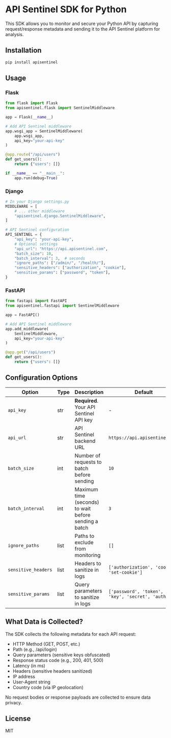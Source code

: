# API Sentinel SDK for Python

This SDK allows you to monitor and secure your Python API by capturing request/response metadata and sending it to the API Sentinel platform for analysis.

## Installation

```bash
pip install apisentinel
```

## Usage

### Flask

```python
from flask import Flask
from apisentinel.flask import SentinelMiddleware

app = Flask(__name__)

# Add API Sentinel middleware
app.wsgi_app = SentinelMiddleware(
    app.wsgi_app,
    api_key="your-api-key"
)

@app.route("/api/users")
def get_users():
    return {"users": []}

if __name__ == "__main__":
    app.run(debug=True)
```

### Django

```python
# In your Django settings.py
MIDDLEWARE = [
    # ... other middleware
    "apisentinel.django.SentinelMiddleware",
]

# API Sentinel configuration
API_SENTINEL = {
    "api_key": "your-api-key",
    # Optional settings
    "api_url": "https://api.apisentinel.com",
    "batch_size": 10,
    "batch_interval": 3,  # seconds
    "ignore_paths": ["/admin/", "/health/"],
    "sensitive_headers": ["authorization", "cookie"],
    "sensitive_params": ["password", "token"],
}
```

### FastAPI

```python
from fastapi import FastAPI
from apisentinel.fastapi import SentinelMiddleware

app = FastAPI()

# Add API Sentinel middleware
app.add_middleware(
    SentinelMiddleware,
    api_key="your-api-key"
)

@app.get("/api/users")
def get_users():
    return {"users": []}
```

## Configuration Options

| Option | Type | Description | Default |
|--------|------|-------------|---------|
| `api_key` | str | **Required**. Your API Sentinel API key | - |
| `api_url` | str | API Sentinel backend URL | `https://api.apisentinel.com` |
| `batch_size` | int | Number of requests to batch before sending | `10` |
| `batch_interval` | int | Maximum time (seconds) to wait before sending a batch | `3` |
| `ignore_paths` | list | Paths to exclude from monitoring | `[]` |
| `sensitive_headers` | list | Headers to sanitize in logs | `['authorization', 'cookie', 'set-cookie']` |
| `sensitive_params` | list | Query parameters to sanitize in logs | `['password', 'token', 'key', 'secret', 'auth']` |

## What Data is Collected?

The SDK collects the following metadata for each API request:

- HTTP Method (GET, POST, etc.)
- Path (e.g., /api/login)
- Query parameters (sensitive keys obfuscated)
- Response status code (e.g., 200, 401, 500)
- Latency (in ms)
- Headers (sensitive headers sanitized)
- IP address
- User-Agent string
- Country code (via IP geolocation)

No request bodies or response payloads are collected to ensure data privacy.

## License

MIT